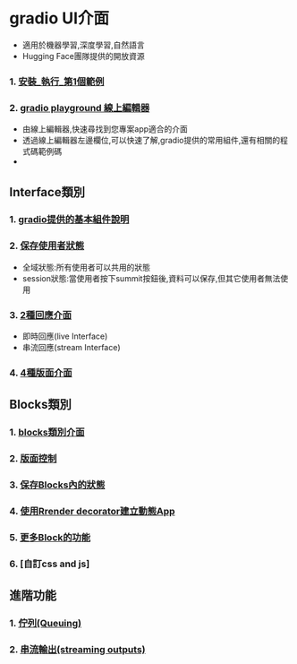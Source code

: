 # gradio UI介面
- 適用於機器學習,深度學習,自然語言
- Hugging Face團隊提供的開放資源

### 1. [安裝_執行_第1個範例](./quickstart)

### 2. [gradio playground 線上編輯器](https://www.gradio.app/playground)

- 由線上編輯器,快速尋找到您專案app適合的介面
- 透過線上編輯器左邊欄位,可以快速了解,gradio提供的常用組件,還有相關的程式碼範例碼
- 
## Interface類別

### 1. [gradio提供的基本組件說明](https://www.gradio.app/docs/gradio/interface)

### 2. [保存使用者狀態](./interface_state)
- 全域狀態:所有使用者可以共用的狀態
- session狀態:當使用者按下summit按鈕後,資料可以保存,但其它使用者無法使用

### 3. [2種回應介面](./reactive_Interface)
- 即時回應(live Interface)
- 串流回應(stream Interface)

### 4. [4種版面介面](./four_kinds_of_interface)

## Blocks類別

### 1. [blocks類別介面](./building_with_blocks/blocks_and_event_Listeners)

### 2. [版面控制](./interface_state)

### 3. [保存Blocks內的狀態](./state_in_block/)

### 4. [使用Rrender decorator建立動態App](./dynamic_number_of_components)

### 5. [更多Block的功能](./more_blocks_features)

### 6. [自訂css and js]

## 進階功能

### 1. [佇列(Queuing)](./queuing)

### 2. [串流輸出(streaming outputs)](./streaming_outputs)





